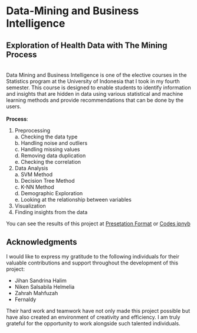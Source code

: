 # Data-Mining and Business Intelligence
## Exploration of Health Data with The Mining Process
\
Data Mining and Business Intelligence is one of the elective courses in the Statistics program at the University of Indonesia that I took in my fourth semester. This course is designed to enable students to identify information and insights that are hidden in data using various statistical and machine learning methods and provide recommendations that can be done by the users.\
\
**Process**:
1. Preprocessing\
   a. Checking the data type\
   b. Handling noise and outliers\
   c. Handling missing values\
   d. Removing data duplication\
   e. Checking the correlation
2. Data Analysis\
   a. SVM Method\
   b. Decision Tree Method\
   c. K-NN Method\
   d. Demographic Exploration\
   e. Looking at the relationship between variables
3. Visualization
4. Finding insights from the data

You can see the results of this project at [Presetation Format](https://github.com/ChatleaShakira/Data-Mining/blob/311bbc672f463f6f7cfc690ef2be1120bbddda8b/UAS%20Data%20Mining%20Ganjil%202023.pdf) or [Codes ipnyb](https://github.com/ChatleaShakira/Data-Mining/blob/eacdf997a982881117241610828b43cb0b02e1d2/Project_Data_Mining.ipynb)

## Acknowledgments

I would like to express my gratitude to the following individuals for their valuable contributions and support throughout the development of this project:
- Jihan Sandrina Halim 
- Niken Salsabila Helmelia 
- Zahrah Mahfuzah
- Fernaldy

Their hard work and teamwork have not only made this project possible but have also created an environment of creativity and efficiency. I am truly grateful for the opportunity to work alongside such talented individuals.





